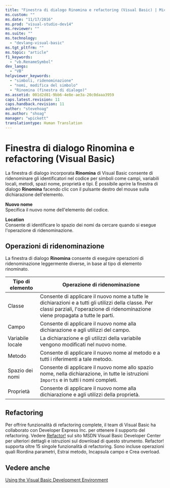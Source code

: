 ```yaml
---
title: "Finestra di dialogo Rinomina e refactoring (Visual Basic) | Microsoft Docs"
ms.custom: ""
ms.date: "11/17/2016"
ms.prod: "visual-studio-dev14"
ms.reviewer: ""
ms.suite: ""
ms.technology: 
  - "devlang-visual-basic"
ms.tgt_pltfrm: ""
ms.topic: "article"
f1_keywords: 
  - "vb.RenameSymbol"
dev_langs: 
  - "VB"
helpviewer_keywords: 
  - "simboli, ridenominazione"
  - "nomi, modifica del simbolo"
  - "Rinomina (finestra di dialogo)"
ms.assetid: 001d2d81-9bb6-4e8e-ae3a-20c0daaa3959
caps.latest.revision: 11
caps.handback.revision: 11
author: "stevehoag"
ms.author: "shoag"
manager: "wpickett"
translationtype: Human Translation
---
```

# Finestra di dialogo Rinomina e refactoring (Visual Basic)
La finestra di dialogo incorporata **Rinomina** di Visual Basic consente di ridenominare gli identificatori nel codice per simboli come campi, variabili locali, metodi, spazi nome, proprietà e tipi.  È possibile aprire la finestra di dialogo **Rinomina** facendo clic con il pulsante destro del mouse sulla dichiarazione dell'elemento.  
  
 **Nuovo nome**  
 Specifica il nuovo nome dell'elemento del codice.  
  
 **Location**  
 Consente di identificare lo spazio dei nomi da cercare quando si esegue l'operazione di ridenominazione.  
  
## Operazioni di ridenominazione  
 La finestra di dialogo **Rinomina** consente di eseguire operazioni di ridenominazione leggermente diverse, in base al tipo di elemento rinominato.  
  
|Tipo di elemento|Operazione di ridenominazione|  
|----------------------|-----------------------------------|  
|Classe|Consente di applicare il nuovo nome a tutte le dichiarazioni e a tutti gli utilizzi della classe.  Per classi parziali, l'operazione di ridenominazione viene propagata a tutte le parti.|  
|Campo|Consente di applicare il nuovo nome alla dichiarazione e agli utilizzi del campo.|  
|Variabile locale|La dichiarazione e gli utilizzi della variabile vengono modificati nel nuovo nome.|  
|Metodo|Consente di applicare il nuovo nome al metodo e a tutti i riferimenti a tale metodo.|  
|Spazio dei nomi|Consente di applicare il nuovo nome allo spazio nome, nella dichiarazione, in tutte le istruzioni `Imports` e in tutti i nomi completi.|  
|Proprietà|Consente di applicare il nuovo nome alla dichiarazione e agli utilizzi della proprietà.|  
  
## Refactoring  
 Per offrire funzionalità di refactoring complete, il team di Visual Basic ha collaborato con Developer Express Inc.  per ottenere il supporto del refactoring.  Vedere [Refactor\!](http://go.microsoft.com/fwlink/?LinkId=155788) sul sito MSDN Visual Basic Developer Center per ulteriori dettagli e istruzioni sul download di questo strumento.  Refactor\!  supporta oltre 15 singole funzionalità di refactoring.  Sono incluse operazioni quali Riordina parametri, Estrai metodo, Incapsula campo e Crea overload.  
  
## Vedere anche  
 [Using the Visual Basic Development Environment](../../../visual-basic/developing-apps/using-ide/using-the-visual-basic-development-environment.md)